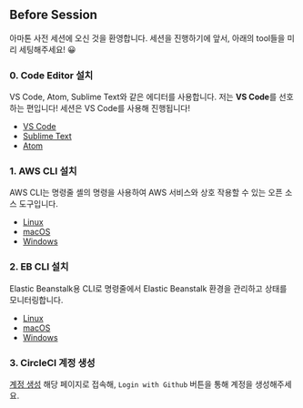 ## Before Session

아마톤 사전 세션에 오신 것을 환영합니다. 세션을 진행하기에 앞서, 아래의 tool들을 미리 세팅해주세요! 😀



### 0. Code Editor 설치

VS Code, Atom, Sublime Text와 같은 에디터를 사용합니다. 저는 **VS Code**를 선호하는 편입니다! 세션은 VS Code를 사용해 진행됩니다! 

- [VS Code](https://code.visualstudio.com/)
- [Sublime Text](https://www.sublimetext.com/)
- [Atom](https://atom.io/)



### 1. AWS CLI 설치

AWS CLI는 명령줄 셸의 명령을 사용하여 AWS 서비스와 상호 작용할 수 있는 오픈 소스 도구입니다. 

- [Linux](https://docs.aws.amazon.com/ko_kr/cli/latest/userguide/install-linux.html)
- [macOS](https://docs.aws.amazon.com/ko_kr/cli/latest/userguide/install-macos.html)
- [Windows](https://docs.aws.amazon.com/ko_kr/cli/latest/userguide/install-windows.html)



### 2. EB CLI 설치

Elastic Beanstalk용 CLI로 명령줄에서 Elastic Beanstalk 환경을 관리하고 상태를 모니터링합니다.

- [Linux](https://docs.aws.amazon.com/ko_kr/elasticbeanstalk/latest/dg/eb-cli3-install-linux.html)
- [macOS](https://docs.aws.amazon.com/ko_kr/elasticbeanstalk/latest/dg/eb-cli3-install-osx.html)
- [Windows](https://docs.aws.amazon.com/ko_kr/elasticbeanstalk/latest/dg/eb-cli3-install-windows.html)



### 3. CircleCI 계정 생성

[계정 생성](https://circleci.com/vcs-authorize/) 해당 페이지로 접속해, `Login with Github` 버튼을 통해 계정을 생성해주세요.